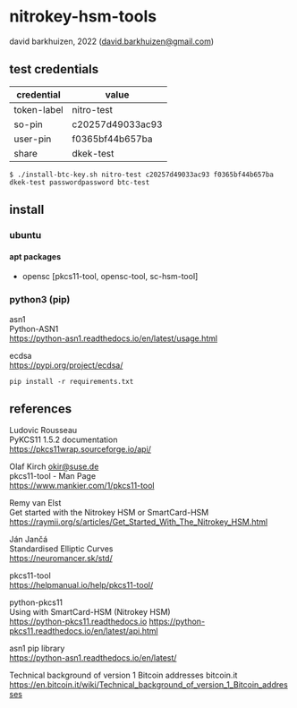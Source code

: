 # nitrokey-hsm-tools
david barkhuizen, 2022 (david.barkhuizen@gmail.com)    

## test credentials

credential|value
----------|-----
token-label|nitro-test
so-pin|c20257d49033ac93 
user-pin|f0365bf44b657ba 
share|dkek-test

    $ ./install-btc-key.sh nitro-test c20257d49033ac93 f0365bf44b657ba dkek-test passwordpassword btc-test

## install

### ubuntu

#### apt packages

- opensc [pkcs11-tool, opensc-tool, sc-hsm-tool]  

### python3 (pip)

asn1  
Python-ASN1  
https://python-asn1.readthedocs.io/en/latest/usage.html  

ecdsa  
https://pypi.org/project/ecdsa/  

    pip install -r requirements.txt

## references

Ludovic Rousseau  
PyKCS11 1.5.2 documentation  
https://pkcs11wrap.sourceforge.io/api/  

Olaf Kirch <okir@suse.de>  
pkcs11-tool - Man Page  
https://www.mankier.com/1/pkcs11-tool  

Remy van Elst  
Get started with the Nitrokey HSM or SmartCard-HSM  
https://raymii.org/s/articles/Get_Started_With_The_Nitrokey_HSM.html  

Ján Jančá  
Standardised Elliptic Curves  
https://neuromancer.sk/std/  

pkcs11-tool  
https://helpmanual.io/help/pkcs11-tool/  

python-pkcs11  
Using with SmartCard-HSM (Nitrokey HSM)  
https://python-pkcs11.readthedocs.io
https://python-pkcs11.readthedocs.io/en/latest/api.html

asn1 pip library  
https://python-asn1.readthedocs.io/en/latest/  

Technical background of version 1 Bitcoin addresses
bitcoin.it
https://en.bitcoin.it/wiki/Technical_background_of_version_1_Bitcoin_addresses